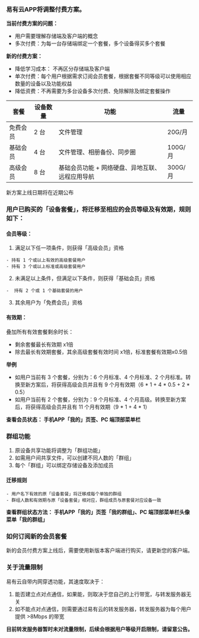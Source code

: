 ###  易有云APP将调整付费方案。

**当前付费方案的问题：** 
- 用户需要理解存储端及客户端的概念
- 多次付费：为每一台存储端绑定一个套餐，多个设备得买多个套餐

**新的付费方案：** 
- 降低学习成本： 不再区分存储端及客户端
- 单次付费：每个用户根据需求订阅会员套餐，根据套餐不同等级可以使用相应数量的设备以及功能权益
- 降低资费：不再需要为多台设备多次付费、免除解除及绑定套餐操作

 
| 套餐 |设备数量|功能| 流量| 
|-|-|-|-|
|免费会员 | 2 台|文件管理| 20G/月|
|基础会员 | 4 台|文件管理、相册备份、同步圈| 100G/月|
|高级会员 | 8 台|基础会员功能 + 网络硬盘、异地互联、远程应用导航| 300G/月|
 
 
新方案上线日期将在近期公布 
### 用户已购买的「设备套餐」，将迁移至相应的会员等级及有效期，规则如下：

#### 会员等级：
1. 满足以下任一项条件，则获得「高级会员」资格
```
- 持有 1 个或以上有效的高级套餐用户
- 持有 3 个或以上标准或高级套餐用户
```

2. 未满足以上条件，但满足以下条件，则获得「基础会员」资格
```
-  持有 2 个或 1 个基础套餐的用户
```

3. 其余用户为「免费会员」资格

#### 有效期：
叠加所有有效套餐剩余时长：
- 剩余套餐最长有效期 x1倍
- 除去最长有效期套餐，其余高级套餐有效时间 x1倍，标准套餐有效期x0.5倍


**举例**

- 如用户当前有 3 个套餐，分别为：6 个月标准、4 个月标准、2 个月标准。转换至新方案后，将获得高级会员并且有 9 个月有效期（6 * 1 + 4 * 0.5 + 2 * 0.5）
- 如用户当前有 2 个套餐，分别为：9 个月标准、4 个月高级。转换至新方案后，将获得高级会员并且有 11 个月有效期（9 * 1 + 4 * 1）


**查看会员状态： 手机APP「我的」页签、PC 端顶部菜单栏**

### 群组功能
1. 原设备共享功能将调整为「群组功能」
2. 如需用户间共享文件，可以创建不同人数的「群组」
3. 每个「群组」可以绑定存储设备及添加成员


####  迁移规则
```
- 用户名下有效的原「设备套餐」将迁移成每个单独的群组
- 群组人数和有效期与原「设备套餐」相对应，群组成员与原套餐对应设备一致
```

**查看群组状态方法： 手机APP「我的」页签「我的群组」、PC 端顶部菜单栏头像菜单「我的群组」**


### 如何订阅新的会员套餐
新的会员付费方案上线后，需要使用新版本客户端进行购买，请更新您的客户端。

### 关于流量限制
易有云自带内网穿透功能，其速度取决于：
1. 能否建立点对点通信，如果能，则取决于您自己的上行带宽，与转发服务器无关
2. 如不能点对点通信，则需要通过易有云的转发服务器，转发服务器为每个用户提供 >8Mbps 的带宽

**目前转发服务器暂时未对流量限制，后续会根据用户等级开启限制，请留意公告。**